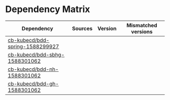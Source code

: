 # Dependency Matrix

Dependency | Sources | Version | Mismatched versions
---------- | ------- | ------- | -------------------
[cb-kubecd/bdd-spring-1588299927](https://github.com/cb-kubecd/bdd-spring-1588299927.git) |  | []() | 
[cb-kubecd/bdd-sbhg-1588301062](https://github.com/cb-kubecd/bdd-sbhg-1588301062.git) |  | []() | 
[cb-kubecd/bdd-nh-1588301062](https://github.com/cb-kubecd/bdd-nh-1588301062.git) |  | []() | 
[cb-kubecd/bdd-gh-1588301062](https://github.com/cb-kubecd/bdd-gh-1588301062.git) |  | []() | 
